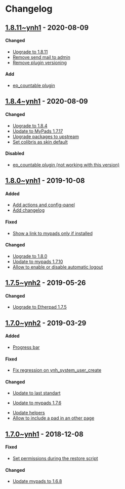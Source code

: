 Changelog
=========

## [1.8.11~ynh1]() - 2020-08-09

#### Changed
* [Upgrade to 1.8.11]()
* [Remove send mail to admin]()
* [Remove plugin versioning]()

#### Add
* [ep_countable plugin](https://github.com/YunoHost-Apps/etherpad_mypads_ynh/pull/105/commits/0a0d26cc5cadb5d51ae0e8dbbef41c9488af2433)

## [1.8.4~ynh1](https://github.com/YunoHost-Apps/etherpad_mypads_ynh/pull/105) - 2020-08-09

#### Changed
* [Upgrade to 1.8.4](https://github.com/YunoHost-Apps/etherpad_mypads_ynh/pull/105/commits/db2ffa6fc5ebac447410e1018c9b3d1bd3be79a2)
* [Update to MyPads 1.7.17](https://github.com/YunoHost-Apps/etherpad_mypads_ynh/pull/105/commits/db2ffa6fc5ebac447410e1018c9b3d1bd3be79a2)
* [Upgrade packages to upstream](https://github.com/YunoHost-Apps/etherpad_mypads_ynh/pull/105/commits/28f2069099fe81d8c9b188e3461494323e437cfe)
* [Set colibris as skin default](https://github.com/YunoHost-Apps/etherpad_mypads_ynh/pull/105/commits/5201c05185b8e65635267a73339fe9d3ce255a4f)

#### Disabled
* [ep_countable plugin (not working with this version)](https://github.com/YunoHost-Apps/etherpad_mypads_ynh/pull/105/commits/0a0d26cc5cadb5d51ae0e8dbbef41c9488af2433)

## [1.8.0~ynh1](https://github.com/YunoHost-Apps/etherpad_mypads_ynh/pull/74) - 2019-10-08

#### Added
* [Add actions and config-panel](https://github.com/YunoHost-Apps/etherpad_mypads_ynh/pull/49)
* [Add changelog](https://github.com/YunoHost-Apps/etherpad_mypads_ynh/pull/76)

#### Fixed
- [Show a link to mypads only if installed](https://github.com/YunoHost-Apps/etherpad_mypads_ynh/pull/74/commits/46b50b32e58edfb74c143fe5a50362629294f50b)

#### Changed
* [Upgrade to 1.8.0](https://github.com/YunoHost-Apps/etherpad_mypads_ynh/pull/78)
* [Update to mypads 1.7.10](https://github.com/YunoHost-Apps/etherpad_mypads_ynh/pull/74/commits/00060c99db7f0fcac57c910256a37b6deeb8c2fe)
* [Allow to enable or disable automatic logout](https://github.com/YunoHost-Apps/etherpad_mypads_ynh/pull/74/commits/fdc8d6cbdd8eb0931336311d53857dad7f966d93)

## [1.7.5~ynh2](https://github.com/YunoHost-Apps/etherpad_mypads_ynh/pull/69) - 2019-05-26

#### Changed
* [Upgrade to Etherpad 1.7.5](https://github.com/YunoHost-Apps/etherpad_mypads_ynh/pull/69/commits/d299b77dd865e9fff306c121235450e27ab9372a)


## [1.7.0~ynh2](https://github.com/YunoHost-Apps/etherpad_mypads_ynh/pull/63) - 2019-03-29

#### Added
- [Progress bar](https://github.com/YunoHost-Apps/etherpad_mypads_ynh/pull/63/commits/4489e07a059477802cfeb402e1980b79e1ddce97)

#### Fixed
- [Fix regression on ynh_system_user_create](https://github.com/YunoHost-Apps/etherpad_mypads_ynh/pull/63/commits/c0de9b2ee3ebc5ecb11e02655984e1fe793dd9d5)

#### Changed
- [Update to last standart](https://github.com/YunoHost-Apps/etherpad_mypads_ynh/pull/63/commits/c663ec74c1d97cccbc1291a9d3e74cdf3b7586e9)
* [Update to mypads 1.7.6](https://github.com/YunoHost-Apps/etherpad_mypads_ynh/pull/63/commits/c87caaad6507a52a71572ef21529cc4f1022b53b)
- [Update helpers](https://github.com/YunoHost-Apps/etherpad_mypads_ynh/pull/63/commits/bab779a39f3f6f45c0fcc6bdf640baa47a5e6821)
- [Allow to include a pad in an other page](https://github.com/YunoHost-Apps/etherpad_mypads_ynh/pull/63/commits/f27cca79957f88fd9972452db146fe6867ba3f79)


## [1.7.0~ynh1](https://github.com/YunoHost-Apps/etherpad_mypads_ynh/pull/55) - 2018-12-08

#### Fixed
- [Set permissions during the restore script](https://github.com/YunoHost-Apps/etherpad_mypads_ynh/pull/55/commits/85be69b5ce15db0d9df0f0ca191be43c2ea6bc31)

#### Changed
* [Update mypads to 1.6.8](https://github.com/YunoHost-Apps/etherpad_mypads_ynh/pull/55/commits/8c73fd242286029991b774d02ce9209c88793c21)
